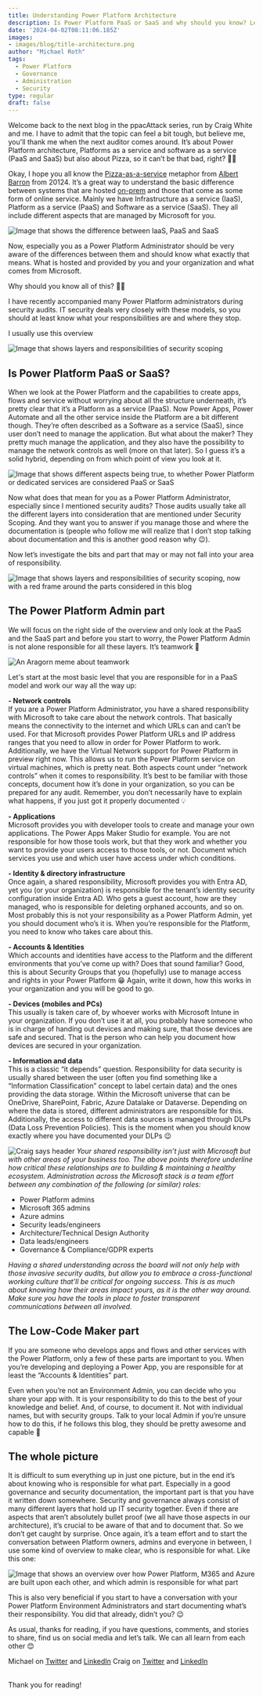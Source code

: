 ```yaml
---
title: Understanding Power Platform Architecture
description: Is Power Platform PaaS or SaaS and why should you know? Learn everything about responsibilities and architecture in this blog
date: '2024-04-02T08:11:06.185Z'
images: 
- images/blog/title-architecture.png
author: "Michael Roth"
tags:
  - Power Platform
  - Governance
  - Administration
  - Security
type: regular
draft: false
---
```


Welcome back to the next blog in the ppacAttack series, run by Craig White and me. I have to admit that the topic can feel a bit tough, but believe me, you'll thank me when the next auditor comes around. It’s about Power Platform architecture, Platforms as a service and software as a service (PaaS and SaaS) but also about Pizza, so it can’t be that bad, right? 🍕😎

Okay, I hope you all know the [Pizza-as-a-service](https://www.linkedin.com/pulse/20140730172610-9679881-pizza-as-a-service/) metaphor from [Albert Barron](https://www.linkedin.com/in/albertbarron/) from 20124. It’s a great way to understand the basic difference between systems that are hosted [on-prem](https://pimpyourowndevice.com/community/onpremsucks/) and those that come as some form of online service. Mainly we have Infrastructure as a service (IaaS), Platform as a service (PaaS) and Software as a service (SaaS). They all include different aspects that are managed by Microsoft for you. 
 
 ![Image that shows the difference between IaaS, PaaS and SaaS](/images/IaaSPaaSSaaS.png)

Now, especially you as a Power Platform Administrator should be very aware of the differences between them and should know what exactly that means. What is hosted and provided by you and your organization and what comes from Microsoft. 

Why should you know all of this? 🤷‍♂️

I have recently accompanied many Power Platform administrators during security audits. IT security deals very closely with these models, so you should at least know what your responsibilities are and where they stop.

I usually use this overview
 
![Image that shows layers and responsibilities of security scoping](/images/SecurityScoping_1.png)

## Is Power Platform PaaS or SaaS?

When we look at the Power Platform and the capabilities to create apps, flows and service without worrying about all the structure underneath, it’s pretty clear that it’s a Platform as a service (PaaS). Now Power Apps, Power Automate and all the other service inside the Platform are a bit different though. They’re often described as a Software as a service (SaaS), since user don’t need to manage the application. But what about the maker? They pretty much manage the application, and they also have the possibility to manage the network controls as well (more on that later). So I guess it’s a solid hybrid, depending on from which point of view you look at it. 
 
![Image that shows different aspects being true, to whether Power Platform or dedicated services are considered PaaS or SaaS](/images/SaaSorPaaS.png)

Now what does that mean for you as a Power Platform Administrator, especially since I mentioned security audits? Those audits usually take all the different layers into consideration that are mentioned under Security Scoping. And they want you to answer if you manage those and where the documentation is (people who follow me will realize that I don’t stop talking about documentation and this is another good reason why 😉).

Now let’s investigate the bits and part that may or may not fall into your area of responsibility.

![Image that shows layers and responsibilities of security scoping, now with a red frame around the parts considered in this blog](/images/SecurityScoping_2.png)
 
## The Power Platform Admin part
We will focus on the right side of the overview and only look at the PaaS and the SaaS part and before you start to worry, the Power Platform Admin is not alone responsible for all these layers. It’s teamwork 🙂
 
![An Aragorn meme about teamwork](/images/Teamwork.png)

Let's start at the most basic level that you are responsible for in a PaaS model and work our way all the way up:

**-	Network controls <br>**
If you are a Power Platform Administrator, you have a shared responsibility with Microsoft to take care about the network controls. That basically means the connectivity to the internet and which URLs can and can’t be used. For that Microsoft provides Power Platform URLs and IP address ranges that you need to allow in order for Power Platform to work. Additionally, we have the Virtual Network support for Power Platform in preview right now. This allows us to run the Power Platform service on virtual machines, which is pretty neat. Both aspects count under “network controls” when it comes to responsibility. It’s best to be familiar with those concepts, document how it’s done in your organization, so you can be prepared for any audit. Remember, you don’t necessarily have to explain what happens, if you just got it properly documented 💡<br>

**-	Applications <br>**
Microsoft provides you with developer tools to create and manage your own applications. The Power Apps Maker Studio for example. You are not responsible for how those tools work, but that they work and whether you want to provide your users access to those tools, or not. Document which services you use and which user have access under which conditions.<br>

**-	Identity & directory infrastructure <br>**
Once again, a shared responsibility, Microsoft provides you with Entra AD, yet you (or your organization) is responsible for the tenant’s identity security configuration inside Entra AD. Who gets a guest account, how are they managed, who is responsible for deleting orphaned accounts, and so on. Most probably this is not your responsibility as a Power Platform Admin, yet you should document who’s it is. When you’re responsible for the Platform, you need to know who takes care about this. <br>

**-	Accounts & Identities <br>**
Which accounts and identities have access to the Platform and the different environments that you’ve come up with? Does that sound familiar? Good, this is about Security Groups that you (hopefully) use to manage access and rights in your Power Platform 😁
Again, write it down, how this works in your organization and you will be good to go.<br>

**-	Devices (mobiles and PCs)<br>**
This usually is taken care of, by whoever works with Microsoft Intune in your organization. If you don’t use it at all, you probably have someone who is in charge of handing out devices and making sure, that those devices are safe and secured. That is the person who can help you document how devices are secured in your organization. <br>

**-	Information and data <br>**
This is a classic “it depends” question. Responsibility for data security is usually shared between the user (often you find something like a “Information Classification” concept to label certain data) and the ones providing the data storage. Within the Microsoft universe that can be OneDrive, SharePoint, Fabric, Azure Datalake or Dataverse. Depending on where the data is stored, different administrators are responsible for this. Additionally, the access to different data sources is managed through DLPs (Data Loss Prevention Policies). This is the moment when you should know exactly where you have documented your DLPs 😉<br>

![Craig says header](/images/CraigSays.png)
*Your shared responsibility isn’t just with Microsoft but with other areas of your business too. The above points therefore underline how critical these relationships are to building & maintaining a healthy ecosystem. Administration across the Microsoft stack is a team effort between any combination of the following (or similar) roles:*


- Power Platform admins
- Microsoft 365 admins
- Azure admins
- Security leads/engineers
- Architecture/Technical Design Authority
- Data leads/engineers
- Governance & Compliance/GDPR experts <br>

*Having a shared understanding across the board will not only help with those invasive security audits, but allow you to embrace a cross-functional working culture that’ll be critical for ongoing success. This is as much about knowing how their areas impact yours, as it is the other way around. Make sure you have the tools in place to foster transparent communications between all involved.*


## The Low-Code Maker part
If you are someone who develops apps and flows and other services with the Power Platform, only a few of these parts are important to you. When you’re developing and deploying a Power App, you are responsible for at least the “Accounts & Identities” part. 

Even when you’re not an Environment Admin, you can decide who you share your app with. It is your responsibility to do this to the best of your knowledge and belief. And, of course, to document it. Not with individual names, but with security groups. Talk to your local Admin if you’re unsure how to do this, if he follows this blog, they should be pretty awesome and capable 🫶

## The whole picture
It is difficult to sum everything up in just one picture, but in the end it’s about knowing who is responsible for what part. Especially in a good governance and security documentation, the important part is that you have it written down somewhere. Security and governance always consist of many different layers that hold up IT security together. Even if there are aspects that aren’t absolutely bullet proof (we all have those aspects in our architecture), it’s crucial to be aware of that and to document that. So we don’t get caught by surprise. 
Once again, it’s a team effort and to start the conversation between Platform owners, admins and everyone in between, I use some kind of overview to make clear, who is responsible for what. Like this one:

![Image that shows an overview over how Power Platform, M365 and Azure are built upon each other, and which admin is responsible for what part](/images/Tenant_Overview.png)
 
This is also very beneficial if you start to have a conversation with your Power Platform Environment Administrators and start documenting what’s their responsibility. You did that already, didn’t you? 😉

As usual, thanks for reading, if you have questions, comments, and stories to share, find us on social media and let’s talk. We can all learn from each other 😊


Michael on [Twitter](https://twitter.com/MichaelRoth42) and [LinkedIn](https://www.linkedin.com/in/michaelroth42/)
Craig on [Twitter](https://twitter.com/platformspower) and [LinkedIn](https://www.linkedin.com/in/craig-white-/)

<br> Thank you for reading!




